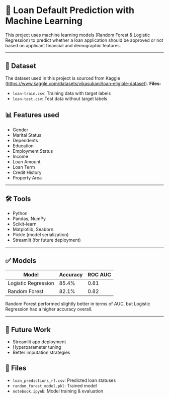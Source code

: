 # 🏦 Loan Default Prediction with Machine Learning

This project uses machine learning models (Random Forest & Logistic Regression) to predict whether a loan application should be approved or not based on applicant financial and demographic features.

---

## 📂 Dataset

The dataset used in this project is sourced from Kaggle (https://www.kaggle.com/datasets/vikasukani/loan-eligible-dataset).
**Files:**
- `loan-train.csv`: Training data with target labels
- `loan-test.csv`: Test data without target labels

## 📊 Features used 
- Gender
- Marital Status
- Dependents
- Education
- Employment Status
- Income
- Loan Amount
- Loan Term
- Credit History
- Property Area

---

## 🛠️ Tools
- Python
- Pandas, NumPy
- Scikit-learn
- Matplotlib, Seaborn
- Pickle (model serialization)
- Streamlit (for future deployment)

---

## ✅ Models
| Model               | Accuracy | ROC AUC |
|---------------------|----------|---------|
| Logistic Regression | 85.4%    | 0.81    |
| Random Forest       | 82.1%    | 0.82    |

Random Forest performed slightly better in terms of AUC, but Logistic Regression had a higher accuracy overall.

---

## 🚀 Future Work
- Streamlit app deployment
- Hyperparameter tuning
- Better imputation strategies

## 📁 Files
- `loan_predictions_rf.csv`: Predicted loan statuses
- `random_forest_model.pkl`: Trained model
- `notebook.ipynb`: Model training & evaluation


